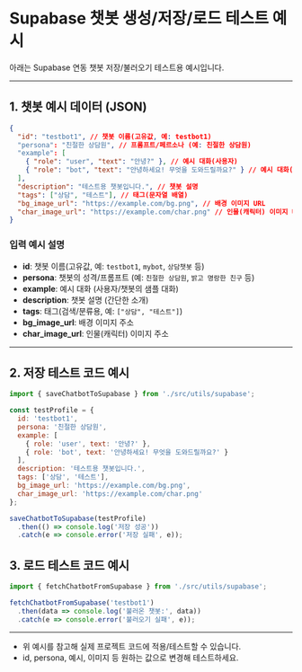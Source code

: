# Supabase 챗봇 생성/저장/로드 테스트 예시

아래는 Supabase 연동 챗봇 저장/불러오기 테스트용 예시입니다.

---

## 1. 챗봇 예시 데이터 (JSON)
```json
{
  "id": "testbot1", // 챗봇 이름(고유값, 예: testbot1)
  "persona": "친절한 상담원", // 프롬프트/페르소나 (예: 친절한 상담원)
  "example": [
    { "role": "user", "text": "안녕?" }, // 예시 대화(사용자)
    { "role": "bot", "text": "안녕하세요! 무엇을 도와드릴까요?" } // 예시 대화(챗봇)
  ],
  "description": "테스트용 챗봇입니다.", // 챗봇 설명
  "tags": ["상담", "테스트"], // 태그(문자열 배열)
  "bg_image_url": "https://example.com/bg.png", // 배경 이미지 URL
  "char_image_url": "https://example.com/char.png" // 인물(캐릭터) 이미지 URL
}
```

### 입력 예시 설명
- **id**: 챗봇 이름(고유값, 예: `testbot1`, `mybot`, `상담챗봇` 등)
- **persona**: 챗봇의 성격/프롬프트 (예: `친절한 상담원`, `밝고 명랑한 친구` 등)
- **example**: 예시 대화 (사용자/챗봇의 샘플 대화)
- **description**: 챗봇 설명 (간단한 소개)
- **tags**: 태그(검색/분류용, 예: `["상담", "테스트"]`)
- **bg_image_url**: 배경 이미지 주소
- **char_image_url**: 인물(캐릭터) 이미지 주소

---

## 2. 저장 테스트 코드 예시
```js
import { saveChatbotToSupabase } from './src/utils/supabase';

const testProfile = {
  id: 'testbot1',
  persona: '친절한 상담원',
  example: [
    { role: 'user', text: '안녕?' },
    { role: 'bot', text: '안녕하세요! 무엇을 도와드릴까요?' }
  ],
  description: '테스트용 챗봇입니다.',
  tags: ['상담', '테스트'],
  bg_image_url: 'https://example.com/bg.png',
  char_image_url: 'https://example.com/char.png'
};

saveChatbotToSupabase(testProfile)
  .then(() => console.log('저장 성공'))
  .catch(e => console.error('저장 실패', e));
```

## 3. 로드 테스트 코드 예시
```js
import { fetchChatbotFromSupabase } from './src/utils/supabase';

fetchChatbotFromSupabase('testbot1')
  .then(data => console.log('불러온 챗봇:', data))
  .catch(e => console.error('불러오기 실패', e));
```

---

- 위 예시를 참고해 실제 프로젝트 코드에 적용/테스트할 수 있습니다.
- id, persona, 예시, 이미지 등 원하는 값으로 변경해 테스트하세요.
